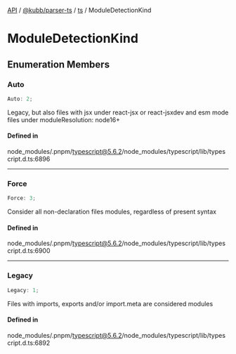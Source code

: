 [API](../../../../../packages.md) / [@kubb/parser-ts](../../../index.md) / [ts](../index.md) / ModuleDetectionKind

# ModuleDetectionKind

## Enumeration Members

### Auto

```ts
Auto: 2;
```

Legacy, but also files with jsx under react-jsx or react-jsxdev and esm mode files under moduleResolution: node16+

#### Defined in

node\_modules/.pnpm/typescript@5.6.2/node\_modules/typescript/lib/typescript.d.ts:6896

***

### Force

```ts
Force: 3;
```

Consider all non-declaration files modules, regardless of present syntax

#### Defined in

node\_modules/.pnpm/typescript@5.6.2/node\_modules/typescript/lib/typescript.d.ts:6900

***

### Legacy

```ts
Legacy: 1;
```

Files with imports, exports and/or import.meta are considered modules

#### Defined in

node\_modules/.pnpm/typescript@5.6.2/node\_modules/typescript/lib/typescript.d.ts:6892
